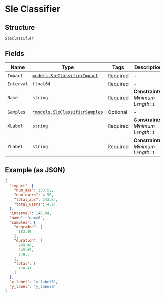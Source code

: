 
# Sle Classifier

## Structure

`SleClassifier`

## Fields

| Name | Type | Tags | Description |
|  --- | --- | --- | --- |
| `Impact` | [`models.SleClassifierImpact`](../../doc/models/sle-classifier-impact.md) | Required | - |
| `Interval` | `float64` | Required | - |
| `Name` | `string` | Required | **Constraints**: *Minimum Length*: `1` |
| `Samples` | [`*models.SleClassifierSamples`](../../doc/models/sle-classifier-samples.md) | Optional | - |
| `XLabel` | `string` | Required | **Constraints**: *Minimum Length*: `1` |
| `YLabel` | `string` | Required | **Constraints**: *Minimum Length*: `1` |

## Example (as JSON)

```json
{
  "impact": {
    "num_aps": 250.52,
    "num_users": 4.56,
    "total_aps": 243.84,
    "total_users": 4.14
  },
  "interval": 148.94,
  "name": "name8",
  "samples": {
    "degraded": [
      183.49
    ],
    "duration": [
      249.08,
      249.09,
      249.1
    ],
    "total": [
      158.41
    ]
  },
  "x_label": "x_label6",
  "y_label": "y_label6"
}
```

